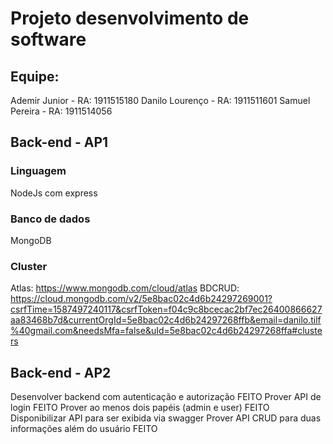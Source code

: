 # Projeto desenvolvimento de software

## Equipe:
Ademir Junior - RA: 1911515180
Danilo Lourenço - RA: 1911511601
Samuel Pereira - RA: 1911514056

## Back-end - AP1
### Linguagem
NodeJs com express

### Banco de dados
MongoDB

### Cluster
Atlas: https://www.mongodb.com/cloud/atlas
BDCRUD: https://cloud.mongodb.com/v2/5e8bac02c4d6b24297269001?csrfTime=1587497240117&csrfToken=f04c9c8bcecac2bf7ec26400866627aa83468b7d&currentOrgId=5e8bac02c4d6b24297268ffb&email=danilo.tilf%40gmail.com&needsMfa=false&uId=5e8bac02c4d6b24297268ffa#clusters

## Back-end - AP2
 Desenvolver backend com autenticação e autorização FEITO
 Prover API de login FEITO
 Prover ao menos dois papéis (admin e user) FEITO
 Disponibilizar API para ser exibida via swagger
 Prover API CRUD para duas informações além do usuário FEITO
